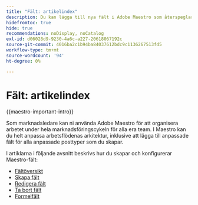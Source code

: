 ```yaml
---
title: "Fält: artikelindex"
description: Du kan lägga till nya fält i Adobe Maestro som återspeglar organisationens livscykel. Fält är attribut för posttyper.
hidefromtoc: true
hide: true
recommendations: noDisplay, noCatalog
exl-id: d06028d9-9230-4a6c-a227-20618067192c
source-git-commit: 4016ba2c1b94ba84037612bdc9c1136267513fd5
workflow-type: tm+mt
source-wordcount: '94'
ht-degree: 0%

---
```


# Fält: artikelindex

<!--
title: Adobe Maestro fields
description:You can add new fields in Adobe Maestro that reflect your organization's lifecycle. Fields are attributes of record types. 
hidefromtoc: yes
author: Alina
feature: Work Management (***************WE NEED A NEW ONE HERE***********)
role: User, Admin
hide: yes
-->

<!--update the metadata with real information when making this available in TOC and in the left nav-->

{{maestro-important-intro}}

Som marknadsledare kan ni använda Adobe Maestro för att organisera arbetet under hela marknadsföringscykeln för alla era team. I Maestro kan du helt anpassa arbetsflödenas arkitektur, inklusive att lägga till anpassade fält för alla anpassade posttyper som du skapar.

I artiklarna i följande avsnitt beskrivs hur du skapar och konfigurerar Maestro-fält:

* [Fältöversikt](../fields/fields-overview.md)
* [Skapa fält](../fields/create-fields.md)
* [Redigera fält](../fields/edit-fields.md)
* [Ta bort fält](../fields/delete-fields.md)
* [Formelfält](../fields/formula-fields.md)
